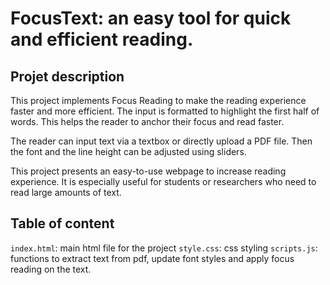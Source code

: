 # FocusText: an easy tool for quick and efficient reading. 

## Projet description
This project implements Focus Reading to make the reading experience faster and more efficient. The input is formatted to highlight the first half of words. This helps the reader to anchor their focus and read faster. 

The reader can input text via a textbox or directly upload a PDF file. Then the font and the line height can be adjusted using sliders. 

This project presents an easy-to-use webpage to increase reading experience. It is especially useful for students or researchers who need to read large amounts of text. 

## Table of content
```index.html```: main html file for the project
```style.css```: css styling
```scripts.js```: functions to extract text from pdf, update font styles and apply focus reading on the text. 
